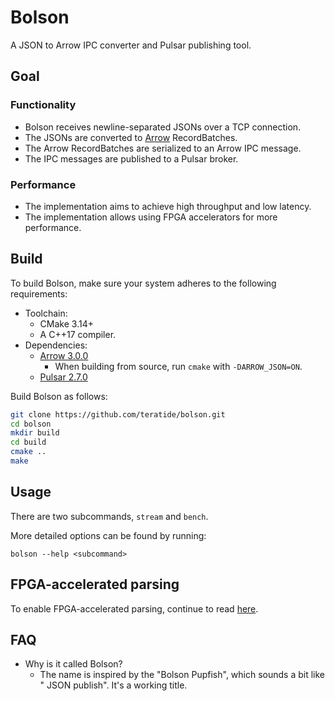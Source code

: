 # Bolson

A JSON to Arrow IPC converter and Pulsar publishing tool.

## Goal

### Functionality

* Bolson receives newline-separated JSONs over a TCP connection.
* The JSONs are converted to [Arrow](https://arrow.apache.org) RecordBatches.
* The Arrow RecordBatches are serialized to an Arrow IPC message.
* The IPC messages are published to a Pulsar broker.

### Performance

* The implementation aims to achieve high throughput and low latency.
* The implementation allows using FPGA accelerators for more performance.

## Build

To build Bolson, make sure your system adheres to the following requirements:

* Toolchain:
    - CMake 3.14+
    - A C++17 compiler.
* Dependencies:
    - [Arrow 3.0.0](https://github.com/apache/arrow)
        - When building from source, run `cmake` with `-DARROW_JSON=ON`.
    - [Pulsar 2.7.0](https://github.com/apache/pulsar)

Build Bolson as follows:

```bash
git clone https://github.com/teratide/bolson.git
cd bolson
mkdir build
cd build
cmake ..
make
```

## Usage

There are two subcommands, `stream` and `bench`.

More detailed options can be found by running:

```
bolson --help <subcommand>
```

## FPGA-accelerated parsing

To enable FPGA-accelerated parsing, continue to read [here](doc/FPGA.md).

## FAQ

* Why is it called Bolson?
    - The name is inspired by the "Bolson Pupfish", which sounds a bit like "
      JSON publish". It's a working title.